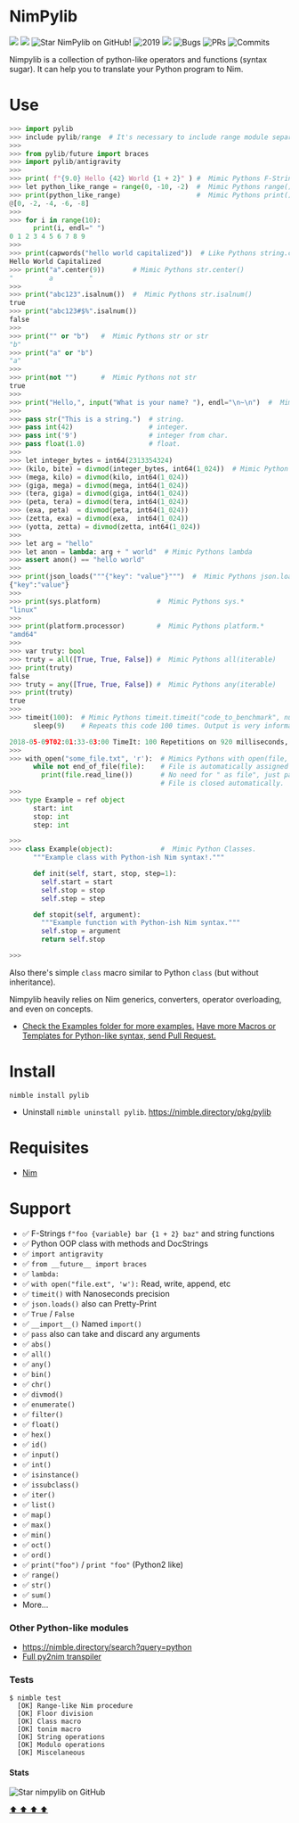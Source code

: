# NimPylib

![](https://img.shields.io/github/languages/top/Yardanico/nimpylib?style=for-the-badge)
![](https://img.shields.io/github/languages/count/Yardanico/nimpylib?logoColor=green&style=for-the-badge)
![](https://img.shields.io/github/stars/Yardanico/nimpylib?style=for-the-badge "Star NimPylib on GitHub!")
![](https://img.shields.io/maintenance/yes/2019?style=for-the-badge "2019")
![](https://img.shields.io/github/languages/code-size/Yardanico/nimpylib?style=for-the-badge)
![](https://img.shields.io/github/issues-raw/Yardanico/nimpylib?style=for-the-badge "Bugs")
![](https://img.shields.io/github/issues-pr-raw/Yardanico/nimpylib?style=for-the-badge "PRs")
![](https://img.shields.io/github/last-commit/Yardanico/nimpylib?style=for-the-badge "Commits")

Nimpylib is a collection of python-like operators and functions (syntax sugar).
It can help you to translate your Python program to Nim.


# Use

```python
>>> import pylib
>>> include pylib/range  # It's necessary to include range module separately
>>>
>>> from pylib/future import braces
>>> import pylib/antigravity
>>>
>>> print( f"{9.0} Hello {42} World {1 + 2}" ) #  Mimic Pythons F-String
>>> let python_like_range = range(0, -10, -2)  #  Mimic Pythons range()
>>> print(python_like_range)                   #  Mimic Pythons print()
@[0, -2, -4, -6, -8]
>>>
>>> for i in range(10):
      print(i, endl=" ")
0 1 2 3 4 5 6 7 8 9
>>>
>>> print(capwords("hello world capitalized"))  # Like Pythons string.capwords()
Hello World Capitalized
>>> print("a".center(9))       # Mimic Pythons str.center()
"         a         "
>>>
>>> print("abc123".isalnum())  #  Mimic Pythons str.isalnum()
true
>>> print("abc123#$%".isalnum())
false
>>>
>>> print("" or "b")   #  Mimic Pythons str or str
"b"
>>> print("a" or "b")
"a"
>>>
>>> print(not "")      #  Mimic Pythons not str
true
>>>
>>> print("Hello,", input("What is your name? "), endl="\n~\n")  #  Mimic Pythons input()
>>>
>>> pass str("This is a string.")  # string.
>>> pass int(42)                   # integer.
>>> pass int('9')                  # integer from char.
>>> pass float(1.0)                # float.
>>>
>>> let integer_bytes = int64(2313354324)
>>> (kilo, bite) = divmod(integer_bytes, int64(1_024))  # Mimic Python divmod()
>>> (mega, kilo) = divmod(kilo, int64(1_024))
>>> (giga, mega) = divmod(mega, int64(1_024))
>>> (tera, giga) = divmod(giga, int64(1_024))
>>> (peta, tera) = divmod(tera, int64(1_024))
>>> (exa, peta)  = divmod(peta, int64(1_024))
>>> (zetta, exa) = divmod(exa,  int64(1_024))
>>> (yotta, zetta) = divmod(zetta, int64(1_024))
>>>
>>> let arg = "hello"
>>> let anon = lambda: arg + " world"  # Mimic Pythons lambda
>>> assert anon() == "hello world"
>>>
>>> print(json_loads("""{"key": "value"}""")  #  Mimic Pythons json.loads(str)
{"key":"value"}
>>>
>>> print(sys.platform)              #  Mimic Pythons sys.*
"linux"
>>>
>>> print(platform.processor)        #  Mimic Pythons platform.*
"amd64"
>>>
>>> var truty: bool
>>> truty = all([True, True, False]) #  Mimic Pythons all(iterable)
>>> print(truty)
false
>>> truty = any([True, True, False]) #  Mimic Pythons any(iterable)
>>> print(truty)
true
>>>
>>> timeit(100):  # Mimic Pythons timeit.timeit("code_to_benchmark", number=int)
      sleep(9)    # Repeats this code 100 times. Output is very informative.

2018-05-09T02:01:33-03:00 TimeIt: 100 Repetitions on 920 milliseconds, 853 microseconds, and 808 nanoseconds, CPU Time 0.00128.
>>>
>>> with_open("some_file.txt", 'r'):  # Mimics Pythons with open(file, mode='r') as file:
      while not end_of_file(file):    # File is automatically assigned to file variable.
        print(file.read_line())       # No need for " as file", just path and mode.
                                      # File is closed automatically.
>>>
>>> type Example = ref object
      start: int
      stop: int
      step: int

>>>
>>> class Example(object):            #  Mimic Python Classes.
      """Example class with Python-ish Nim syntax!."""

      def init(self, start, stop, step=1):
        self.start = start
        self.stop = stop
        self.step = step

      def stopit(self, argument):
        """Example function with Python-ish Nim syntax."""
        self.stop = argument
        return self.stop

>>>
```

Also there's simple `class` macro similar to Python `class` (but without inheritance).

Nimpylib heavily relies on Nim generics, converters, operator overloading, and even on concepts.

- [Check the Examples folder for more examples.](https://github.com/Yardanico/nimpylib/tree/master/examples)
[Have more Macros or Templates for Python-like syntax, send Pull Request.](https://github.com/Yardanico/nimpylib/pulls)


# Install

```
nimble install pylib
```

- Uninstall `nimble uninstall pylib`. https://nimble.directory/pkg/pylib


# Requisites

- [Nim](https://nim-lang.org)


# Support

- ✅ F-Strings `f"foo {variable} bar {1 + 2} baz"` and string functions
- ✅ Python OOP class with methods and DocStrings
- ✅ `import antigravity`
- ✅ `from __future__ import braces`
- ✅ `lambda:`
- ✅ `with open("file.ext", 'w'):` Read, write, append, etc
- ✅ `timeit()` with Nanoseconds precision
- ✅ `json.loads()` also can Pretty-Print
- ✅ `True` / `False`
- ✅ `__import__()` Named `import()`
- ✅ `pass` also can take and discard any arguments
- ✅ `abs()`
- ✅ `all()`
- ✅ `any()`
- ✅ `bin()`
- ✅ `chr()`
- ✅ `divmod()`
- ✅ `enumerate()`
- ✅ `filter()`
- ✅ `float()`
- ✅ `hex()`
- ✅ `id()`
- ✅ `input()`
- ✅ `int()`
- ✅ `isinstance()`
- ✅ `issubclass()`
- ✅ `iter()`
- ✅ `list()`
- ✅ `map()`
- ✅ `max()`
- ✅ `min()`
- ✅ `oct()`
- ✅ `ord()`
- ✅ `print("foo")` / `print "foo"` (Python2 like)
- ✅ `range()`
- ✅ `str()`
- ✅ `sum()`
- More...


### Other Python-like modules

- https://nimble.directory/search?query=python
- [Full py2nim transpiler](https://github.com/metacraft-labs/py2nim)


### Tests

```console
$ nimble test
  [OK] Range-like Nim procedure
  [OK] Floor division
  [OK] Class macro
  [OK] tonim macro
  [OK] String operations
  [OK] Modulo operations
  [OK] Miscelaneous
```


#### Stats

![Star nimpylib on GitHub](https://starchart.cc/Yardanico/nimpylib.svg "Star NimPylib on GitHub!")


[  ⬆️  ⬆️  ⬆️  ⬆️  ](#NimPylib "Go to top")
